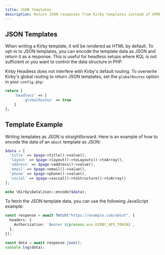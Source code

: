 ```yaml
---
title: JSON Templates
description: Return JSON responses from Kirby templates instead of HTML.
---
```


## JSON Templates

When writing a Kirby template, it will be rendered as HTML by default. To opt-in to JSON templates, you can encode the template data as JSON and return it as a response. This is useful for headless setups where KQL is not sufficient or you want to control the data structure in PHP.

Kirby Headless does not interfere with Kirby's default routing. To overwrite Kirby's global routing to return JSON templates, set the `globalRoutes` option in your `config.php`:

```php [config.php]
return [
    'headless' => [
        'globalRoutes' => true
    ]
];
```

## Template Example

Writing templates as JSON is straightforward. Here is an example of how to encode the data of an `about` template as JSON:

```php [site/templates/about.php]
$data = [
  'title' => $page->title()->value(),
  'layout' => $page->layout()->toLayouts()->toArray(),
  'address' => $page->address()->value(),
  'email' => $page->email()->value(),
  'phone' => $page->phone()->value(),
  'social' => $page->social()->toStructure()->toArray()
];

echo \Kirby\Data\Json::encode($data);
```

To fetch the JSON template data, you can use the following JavaScript example:

```ts
const response = await fetch("https://example.com/about", {
  headers: {
    Authorization: `Bearer ${process.env.KIRBY_API_TOKEN}`,
  },
});

const data = await response.json();
console.log(data);
```
